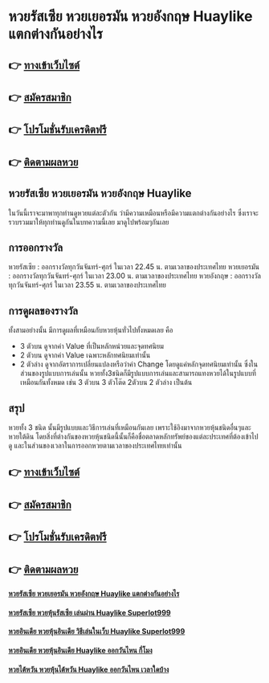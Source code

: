 # หวยรัสเซีย หวยเยอรมัน หวยอังกฤษ Huaylike แตกต่างกันอย่างไร

## 👉 [ทางเข้าเว็บไซต์](https://bit.ly/3BF9rxT)
## 👉 [สมัครสมาชิก](https://bit.ly/3BF9rxT)
## 👉 [โปรโมชั่นรับเครดิตฟรี](https://bit.ly/3BF9rxT)
## 👉 [ติดตามผลหวย](https://bit.ly/3BF9rxT)

## หวยรัสเซีย หวยเยอรมัน หวยอังกฤษ Huaylike
ในวันนี้เราจะมาพาทุกท่านดูหวยแต่ละตัวกัน ว่ามีความเหมือนหรือมีความแตกต่างกันอย่างไร ซึ่งเราจะรวบรวมมาให้ทุกท่านดูกันในบทความนี้เลย มาดูไปพร้อมๆกันเลย

## การออกรางวัล
หวยรัสเซีย : ออกรางวัลทุกวันจันทร์-ศุกร์ ในเวลา 22.45 น. ตามเวลาของประเทศไทย
หวยเยอรมัน : ออกรางวัลทุกวันจันทร์-ศุกร์ ในเวลา 23.00 น. ตามเวลาของประเทศไทย
หวยอังกฤษ : ออกรางวัลทุกวันจันทร์-ศุกร์ ในเวลา 23.55 น. ตามเวลาของประเทศไทย

## การดูผลของรางวัล
ทั้งสามอย่างนั้น มีการดูผลที่เหมือนกับหวยหุ้นทั่วไปทั้งหมดเลย คือ 
- 3 ตัวบน ดูจากค่า Value ที่เป็นหลักหน่วยและจุดทศนิยม
- 2 ตัวบน ดูจากค่า Value เฉพาะหลักทศนิยมเท่านั้น
- 2 ตัวล่าง ดูจากอัตราการเปลี่ยนแปลงหรือว่าค่า Change โดยดูแค่หลักจุดทศนิยมเท่านั้น
ซึ่งในส่วนของรูปแบบการเล่นนั้น หวยทั้ง3ชนิดก็มีรูปแบบการเล่นและสามารถแทงหวยได้ในรูปแบบที่เหมือนกันทั้งหมด เช่น 3 ตัวบน 3 ตัวโต๊ด 2ตัวบน 2 ตัวล่าง เป็นต้น

## สรุป
หวยทั้ง 3 ชนิด นั้นมีรูปแบบและวิธีการเล่นที่เหมือนกันเลย เพราะใช้อิงมาจากหวยหุ้นชนิดอื่นๆและหวยใต้ดิน โดยสิ่งที่ต่างกันของหวยหุ้นชนิดนี้นั้นก็คือชื่อตลาดหลักทรัพย์ของแต่ละประเทศที่ต้องเข้าไปดู และในส่วนของเวลาในการออกหวยตามเวลาของประเทศไทยเท่านั้น

## 👉 [ทางเข้าเว็บไซต์](https://bit.ly/3BF9rxT)
## 👉 [สมัครสมาชิก](https://bit.ly/3BF9rxT)
## 👉 [โปรโมชั่นรับเครดิตฟรี](https://bit.ly/3BF9rxT)
## 👉 [ติดตามผลหวย](https://bit.ly/3BF9rxT)

#### [หวยรัสเซีย หวยเยอรมัน หวยอังกฤษ Huaylike แตกต่างกันอย่างไร](https://atom.io/themes/หวยรัสเซีย%20หวยเยอรมัน%20หวยอังกฤษ%20Huaylike%20แตกต่างกันอย่างไร)
#### [หวยรัสเซีย หวยหุ้นรัสเซีย เล่นผ่าน Huaylike Superlot999](https://atom.io/themes/หวยรัสเซีย%20หวยหุ้นรัสเซีย%20เล่นผ่าน%20Huaylike%20Superlot999)
#### [หวยอินเดีย หวยหุ้นอินเดีย วิธีเล่นในเว็บ Huaylike Superlot999](https://atom.io/themes/หวยอินเดีย%20หวยหุ้นอินเดีย%20วิธีเล่นในเว็บ%20Huaylike%20Superlot999)
#### [หวยอินเดีย หวยหุ้นอินเดีย Huaylike ออกวันไหน กี่โมง](https://atom.io/themes/หวยอินเดีย%20หวยหุ้นอินเดีย%20Huaylike%20ออกวันไหน%20กี่โมง)
#### [หวยไต้หวัน หวยหุ้นไต้หวัน Huaylike ออกวันไหน เวลาใดบ้าง](https://atom.io/themes/หวยไต้หวัน%20หวยหุ้นไต้หวัน%20Huaylike%20ออกวันไหน%20เวลาใดบ้าง)